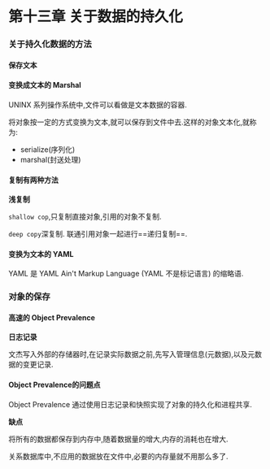 # 第十三章 关于数据的持久化

### 关于持久化数据的方法

#### 保存文本

#### 变换成文本的 Marshal

UNINX 系列操作系统中,文件可以看做是文本数据的容器.

将对象按一定的方式变换为文本,就可以保存到文件中去.这样的对象文本化,就称为:

* serialize(序列化)
* marshal(封送处理)

#### 复制有两种方法

**浅复制**

`shallow cop`,只复制直接对象,引用的对象不复制.

`deep copy`深复制. 联通引用对象一起进行==递归复制==.

#### 变换为文本的 YAML

YAML 是 YAML Ain't Markup Language (YAML 不是标记语言) 的缩略语.

### 对象的保存

#### 高速的 Object Prevalence

**日志记录**

文杰写入外部的存储器时,在记录实际数据之前,先写入管理信息(元数据),以及元数据的变更记录.

#### Object Prevalence的问题点

Object Prevalence 通过使用日志记录和快照实现了对象的持久化和进程共享.

**缺点**

将所有的数据都保存到内存中,随着数据量的增大,内存的消耗也在增大.

关系数据库中,不应用的数据放在文件中,必要的内存量就不用那么多了.